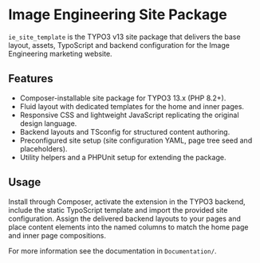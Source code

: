 # Image Engineering Site Package

`ie_site_template` is the TYPO3 v13 site package that delivers the base layout, assets, TypoScript and backend configuration for the Image Engineering marketing website.

## Features

- Composer-installable site package for TYPO3 13.x (PHP 8.2+).
- Fluid layout with dedicated templates for the home and inner pages.
- Responsive CSS and lightweight JavaScript replicating the original design language.
- Backend layouts and TSconfig for structured content authoring.
- Preconfigured site setup (site configuration YAML, page tree seed and placeholders).
- Utility helpers and a PHPUnit setup for extending the package.

## Usage

Install through Composer, activate the extension in the TYPO3 backend, include the static TypoScript template and import the provided site configuration. Assign the delivered backend layouts to your pages and place content elements into the named columns to match the home page and inner page compositions.

For more information see the documentation in `Documentation/`.
